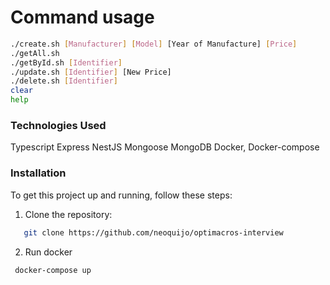 # Command usage
```bash
./create.sh [Manufacturer] [Model] [Year of Manufacture] [Price]
./getAll.sh
./getById.sh [Identifier]
./update.sh [Identifier] [New Price]
./delete.sh [Identifier]
clear
help
```

### Technologies Used
Typescript
Express
NestJS
Mongoose
MongoDB
Docker, Docker-compose


### Installation

To get this project up and running, follow these steps:

1. Clone the repository:
```bash
   git clone https://github.com/neoquijo/optimacros-interview 
```
2. Run docker
  ```bash
   docker-compose up
       
